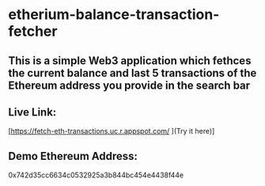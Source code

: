 # etherium-balance-transaction-fetcher
## This is a simple Web3 application which fethces the current balance and last 5 transactions of the Ethereum address you provide in the search bar

## Live Link:
[https://fetch-eth-transactions.uc.r.appspot.com/
](Try it here)]
## Demo Ethereum Address:
0x742d35cc6634c0532925a3b844bc454e4438f44e
